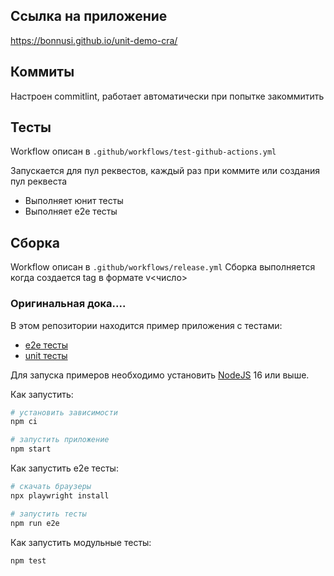 ## Ссылка на приложение


https://bonnusi.github.io/unit-demo-cra/
## Коммиты

Настроен commitlint, работает автоматически при попытке закоммитить 

## Тесты

Workflow описан в `.github/workflows/test-github-actions.yml`

Запускается для пул реквестов, каждый раз при коммите или создания пул реквеста

- Выполняет юнит тесты
- Выполняет e2e тесты

## Сборка

Workflow описан в `.github/workflows/release.yml`
Сборка выполняется когда создается tag в формате v<число>

### Оригинальная дока....

В этом репозитории находится пример приложения с тестами:

- [e2e тесты](e2e/example.spec.ts)
- [unit тесты](src/example.test.tsx)

Для запуска примеров необходимо установить [NodeJS](https://nodejs.org/en/download/) 16 или выше.

Как запустить:

```sh
# установить зависимости
npm ci

# запустить приложение
npm start
```

Как запустить e2e тесты:

```sh
# скачать браузеры
npx playwright install

# запустить тесты
npm run e2e
```

Как запустить модульные тесты:

```sh
npm test
```
